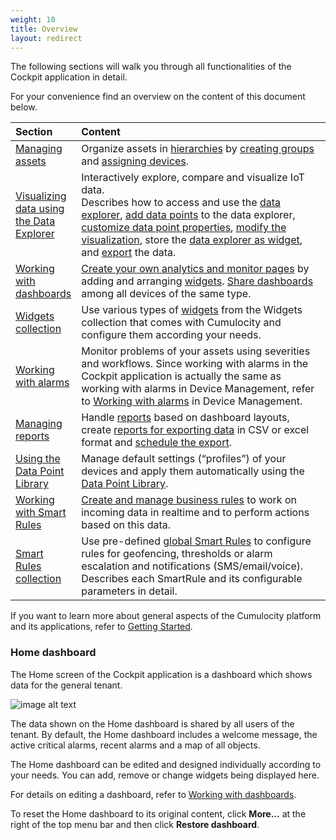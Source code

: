 ```yaml
---
weight: 10
title: Overview
layout: redirect
---
```


The following sections will walk you through all functionalities of the Cockpit application in detail.

For your convenience find an overview on the content of this document below.

<table>
<thead>
<colgroup>
   <col style="width: 20%;">
   <col style="width: 80%;">
</colgroup>
<tr>
<th align="left">Section</th>
<th align="left">Content</th>
</tr>
</thead>
<tbody>
<tr>
<td align="left"><a href="#managing-assets">Managing assets</a></td>
<td align="left">Organize assets in <a href="#hierarchies">hierarchies</a> by <a href="#creating-groups">creating groups</a> and <a href="#assigning-devices">assigning devices</a>.</td>
</tr>
<tr>
<td align="left"><a href="#data-explorer">Visualizing data using the Data Explorer</a></td>
<td align="left">Interactively explore, compare and visualize IoT data. <br> Describes how to access and use the <a href="#data-explorer">data explorer</a>, <a href="#add-data-points">add data points</a> to the data explorer, <a href="#customize-data-points">customize data point properties</a>, <a href="#change-visualization">modify the visualization</a>, store the <a href="#create-widget">data explorer as widget</a>, and <a href="#export-data">export</a> the data.</td>
</tr>
<tr>
<td align="left"><a href="#dashboards">Working with dashboards</a></td>
<td align="left"><a href="#creating-dashboards">Create your own analytics and monitor pages</a> by adding and arranging <a href="#adding-widgets">widgets</a>. <a href="#sharing-dashboards">Share dashboards</a> among all devices of the same type.</td>
</tr>
<tr>
<td align="left"><a href="#widgets">Widgets collection</a></td>
<td align="left">Use various types of <a href="#widgets">widgets</a> from the Widgets collection that comes with Cumulocity and configure them according your needs.</td>
</tr>
<tr>
<td align="left"><a href="../../users-guide/device-management/#alarm-monitoring">Working with alarms</a></td>
<td align="left">Monitor problems of your assets using severities and workflows. Since working with alarms in the Cockpit application is actually the same as working with alarms in Device Management, refer to <a href="../../users-guide/device-management/#alarm-monitoring">Working with alarms</a> in Device Management.</td>
</tr>
<tr>
<td align="left"><a href="#reports">Managing reports</a></td>
<td align="left">Handle <a href="#reports">reports</a> based on dashboard layouts, create <a href="#export">reports for exporting data</a> in CSV or excel format and <a href="#schedule-export">schedule the export</a>.</td>
</tr>
<tr>
<td align="left"><a href="#data-point-library">Using the Data Point Library</a></td>
<td align="left">Manage default settings (“profiles”) of your devices and apply them automatically using the <a href="#data-point-library">Data Point Library</a>.</td>
</tr>
<tr>
<td align="left"><a href="#smart-rules">Working with Smart Rules</a></td>
<td align="left"><a href="#create-rules">Create and manage business rules</a> to work on incoming data in realtime and to perform actions based on this data.</td>
</tr>
<tr>
<td align="left"><a href="#smart-rules-collection">Smart Rules collection</a></td>
<td align="left">Use pre-defined <a href="#smart-rules-collection">global Smart Rules</a> to configure rules for geofencing, thresholds or alarm escalation and notifications (SMS/email/voice). Describes each SmartRule and its configurable parameters in detail.</td>
</tr>
</tbody>
</table>

If you want to learn more about general aspects of the Cumulocity platform and its applications, refer to [Getting Started](/users-guide/overview).

### <a name="home"></a>Home dashboard

The Home screen of the Cockpit application is a dashboard which shows data for the general tenant.

![image alt text](/images/users-guide/cockpit/cockpit-home-screen.png)

The data shown on the Home dashboard is shared by all users of the tenant. By default, the Home dashboard includes a welcome message, the active critical alarms, recent alarms and a map of all objects.

The Home dashboard can be edited and designed individually according to your needs. You can add, remove or change widgets being displayed here.

For details on editing a dashboard, refer to [Working with dashboards](#dashboards).

To reset the Home dashboard to its original content, click **More...** at the right of the top menu bar and then click **Restore dashboard**.

